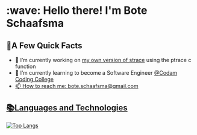 <h1 align="left" id="macropower-title">:wave: Hello there! I'm Bote Schaafsma</h1>
<h2>🐎A Few Quick Facts</h2>
<ul>
  <li>🔭 I’m currently working on <a href="https://github.com/Bootjan/ft_strace">my own version of strace</a> using the ptrace c function</li>
  <li>🌱 I’m currently learning to become a Software Engineer <a href="https://www.codam.nl">@Codam Coding College</li>
  <li>📫 How to reach me: <a href="mailto:bote.schaafsma@gmail.com">bote.schaafsma@gmail.com</li>
</ul>
<h2>📚Languages and Technologies</h2>
    
![Top Langs](https://github-readme-stats.vercel.app/api/top-langs/?username=Bootjan&layout=compact&langs_count=10&theme=tokyonight)
